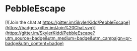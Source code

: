 # PebbleEscape

[![Join the chat at https://gitter.im/SkylerKidd/PebbleEscape](https://badges.gitter.im/Join%20Chat.svg)](https://gitter.im/SkylerKidd/PebbleEscape?utm_source=badge&utm_medium=badge&utm_campaign=pr-badge&utm_content=badge)
